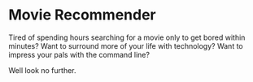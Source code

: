 # Movie Recommender

Tired of spending hours searching for a movie only to get bored within minutes?
Want to surround more of your life with technology? Want to impress your pals with the command line?

Well look no further.
